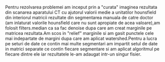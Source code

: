 Pentru rezolvarea problemei am inceput prin a "curata" imaginea rezultata din scanarea aparatului CT cu ajutorul valorii medie a unitatilor hounsfield din interiorul matricii rezultate 
din segmentarea manuala de catre doctor (am inlaturat valorile hounsfield care nu sunt apropiate de acea valoare),am folosit filters.median ca sa fac denoise dupa care am creat marginile
pe matricea rezultata.Am scos in "relief" marginile si am gasit punctele cele mai indepartate de margini dupa care am aplicat watershed.Pentru a lucra pe seturi de date ce contin mai
multe segmentari am impartit setul de date in matrici separate ce contin fiecare segmentare si am aplicat algoritmul pe fiecare dintre ele iar rezultatele le-am adaugat intr-un singur fisier.
